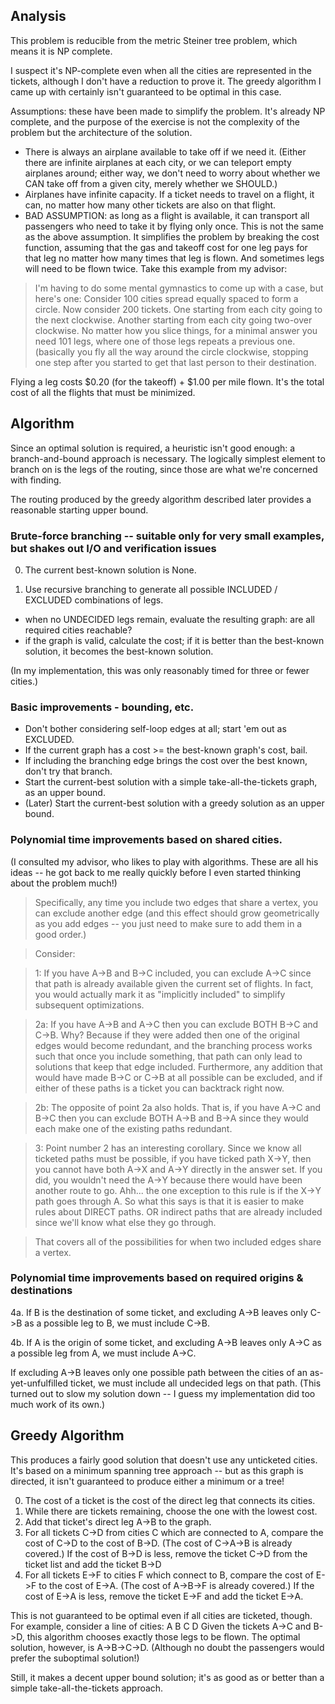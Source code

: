 ## Analysis

This problem is reducible from the metric Steiner tree problem, which means it is NP complete.

I suspect it's NP-complete even when all the cities are represented in the tickets,
although I don't have a reduction to prove it.  The greedy algorithm I came up with
certainly isn't guaranteed to be optimal in this case.  

Assumptions: these have been made to simplify the problem.  It's already NP complete,
and the purpose of the exercise is not the complexity of the problem but the architecture 
of the solution.
- There is always an airplane available to take off if we need it.
  (Either there are infinite airplanes at each city, or we can teleport empty airplanes around;
   either way, we don't need to worry about whether we CAN take off from a given city, merely
   whether we SHOULD.)
- Airplanes have infinite capacity.  If a ticket needs to travel on a flight, it can,
  no matter how many other tickets are also on that flight.
- BAD ASSUMPTION: as long as a flight is available, it can transport all passengers who need to take it by flying only once.
This is not the same as the above assumption.  It simplifies the problem by breaking the cost function, assuming that the gas and takeoff cost for one leg pays for that leg no matter how many times that leg is flown.
And sometimes legs will need to be flown twice.  Take this example from my advisor:

> I'm having to do some mental gymnastics to come up with a case, but here's one: 
> Consider 100 cities spread equally spaced to form a circle.  Now consider 200 tickets.  One starting from each city going to the next clockwise.  Another starting from each city going two-over clockwise.  No matter how you slice things, for a minimal answer you need 101 legs, where one of those legs repeats a previous one.  (basically you fly all the way around the circle clockwise, stopping one step after you started to get that last person to their destination.
  
Flying a leg costs $0.20 (for the takeoff) + $1.00 per mile flown.  It's the total cost
of all the flights that must be minimized.

## Algorithm

Since an optimal solution is required, a heuristic isn't good enough: a branch-and-bound approach is necessary.  The logically simplest element to branch on is the legs of the routing, since those are what we're concerned with finding.

The routing produced by the greedy algorithm described later provides a reasonable starting upper bound.

### Brute-force branching -- suitable only for very small examples, but shakes out I/O and verification issues

0. The current best-known solution is None.

1. Use recursive branching to generate all possible INCLUDED / EXCLUDED combinations of legs.
  - when no UNDECIDED legs remain, evaluate the resulting graph: are all required cities reachable?
  - if the graph is valid, calculate the cost; if it is better than the best-known solution, it becomes the best-known solution.

(In my implementation, this was only reasonably timed for three or fewer cities.)

### Basic improvements - bounding, etc.

- Don't bother considering self-loop edges at all; start 'em out as EXCLUDED.
- If the current graph has a cost >= the best-known graph's cost, bail.
- If including the branching edge brings the cost over the best known, don't try that branch.
- Start the current-best solution with a simple take-all-the-tickets graph, as an upper bound.
- (Later) Start the current-best solution with a greedy solution as an upper bound.

### Polynomial time improvements based on shared cities.

(I consulted my advisor, who likes to play with algorithms.  These are all his ideas -- he got back to me really quickly before I even started thinking about the problem much!)

> Specifically, any time you include two edges that share a vertex, you can exclude another edge (and this effect should grow geometrically as you add edges -- you just need to make sure to add them in a good order.)

> Consider:

> 1: If you have A->B and B->C included, you can exclude A->C since that path is already available given the current set of flights.  In fact, you would actually mark it as "implicitly included" to simplify subsequent optimizations.

> 2a: If you have A->B and A->C then you can exclude BOTH B->C and C->B.  Why?  Because if they were added then one of the original edges would become redundant, and the branching process works such that once you include something, that path can only lead to solutions that keep that edge included.  Furthermore, any addition that would have made B->C or C->B at all possible can be excluded, and if either of these paths is a ticket you can backtrack right now.

> 2b: The opposite of point 2a also holds.  That is, if you have A->C and B->C then you can exclude BOTH A->B and B->A since they would each make one of the existing paths redundant.

> 3: Point number 2 has an interesting corollary.  Since we know all ticketed paths must be possible, if you have ticked path X->Y, then you cannot have both A->X and A->Y directly in the answer set.  If you did, you wouldn't need the A->Y because there would have been another route to go.  Ahh... the one exception to this rule is if the X->Y path goes through A.  So what this says is that it is easier to make rules about DIRECT paths.  OR indirect paths that are already included since we'll know what else they go through.


> That covers all of the possibilities for when two included edges share a vertex.

### Polynomial time improvements based on required origins & destinations

4a. If B is the destination of some ticket, and excluding A->B leaves only C->B as a possible leg to B, we must include C->B.

4b. If A is the origin of some ticket, and excluding A->B leaves only A->C as a possible leg from A, we must include A->C.

If excluding A->B leaves only one possible path between the cities of an as-yet-unfulfilled ticket, we must include all undecided legs on that path.
(This turned out to slow my solution down -- I guess my implementation did too much work of its own.)
   
## Greedy Algorithm

This produces a fairly good solution that doesn't use any unticketed cities.  It's based on a minimum spanning tree approach -- but as this graph is directed, it isn't guaranteed to produce either a minimum or a tree!

0. The cost of a ticket is the cost of the direct leg that connects its cities.
1. While there are tickets remaining, choose the one with the lowest cost.
2. Add that ticket's direct leg A->B to the graph.
3. For all tickets C->D from cities C which are connected to A,
   compare the cost of C->D to the cost of B->D.
   (The cost of C->A->B is already covered.)
   If the cost of B->D is less, remove the ticket C->D from the ticket list and add the ticket B->D
4. For all tickets E->F to cities F which connect to B,
   compare the cost of E->F to the cost of E->A.
   (The cost of A->B->F is already covered.)
   If the cost of E->A is less, remove the ticket E->F and add the ticket E->A.
   
This is not guaranteed to be optimal even if all cities are ticketed, though.  For example, consider a line of cities:
A  B  C  D
Given the tickets A->C and B->D, this algorithm chooses exactly those legs to be flown.
The optimal solution, however, is A->B->C->D.
(Although no doubt the passengers would prefer the suboptimal solution!)

Still, it makes a decent upper bound solution; it's as good as or better than a simple take-all-the-tickets approach.